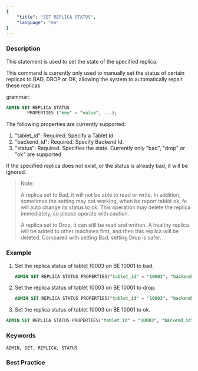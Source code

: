 ```yaml
---
{
    "title": "SET REPLICA STATUS",
    "language": "en"
}
---
```


<!--
Licensed to the Apache Software Foundation (ASF) under one
or more contributor license agreements.  See the NOTICE file
distributed with this work for additional information
regarding copyright ownership.  The ASF licenses this file
to you under the Apache License, Version 2.0 (the
"License"); you may not use this file except in compliance
with the License.  You may obtain a copy of the License at

  http://www.apache.org/licenses/LICENSE-2.0

Unless required by applicable law or agreed to in writing,
software distributed under the License is distributed on an
"AS IS" BASIS, WITHOUT WARRANTIES OR CONDITIONS OF ANY
KIND, either express or implied.  See the License for the
specific language governing permissions and limitations
under the License.
-->



### Description

This statement is used to set the state of the specified replica.

This command is currently only used to manually set the status of certain replicas to BAD, DROP or OK, allowing the system to automatically repair these replicas

grammar:

```sql
ADMIN SET REPLICA STATUS
        PROPERTIES ("key" = "value", ...);
```

 The following properties are currently supported:

1. "tablet_id": Required. Specify a Tablet Id.
2. "backend_id": Required. Specify Backend Id.
3. "status": Required. Specifies the state. Currently only "bad", "drop" or "ok" are supported

If the specified replica does not exist, or the status is already bad, it will be ignored.

> Note:
>
> A replica set to Bad, it will not be able to read or write. In addition, sometimes the setting may not working, when be report tablet ok, fe will auto change its status to ok. This operation may delete the replica immediately, so please operate with caution.
>
> A replica set to Drop, it can still be read and written. A healthy replica will be added to other machines first, and then this replica will be deleted. Compared with setting Bad, setting Drop is safer.

### Example

 1. Set the replica status of tablet 10003 on BE 10001 to bad.

       ```sql
    ADMIN SET REPLICA STATUS PROPERTIES("tablet_id" = "10003", "backend_id" = "10001", "status" = "bad");
       ```

 2. Set the replica status of tablet 10003 on BE 10001 to drop.

       ```sql
    ADMIN SET REPLICA STATUS PROPERTIES("tablet_id" = "10003", "backend_id" = "10001", "status" = "drop");
       ```


 3. Set the replica status of tablet 10003 on BE 10001 to ok.

   ```sql
   ADMIN SET REPLICA STATUS PROPERTIES("tablet_id" = "10003", "backend_id" = "10001", "status" = "ok");
   ```

### Keywords

    ADMIN, SET, REPLICA, STATUS

### Best Practice

